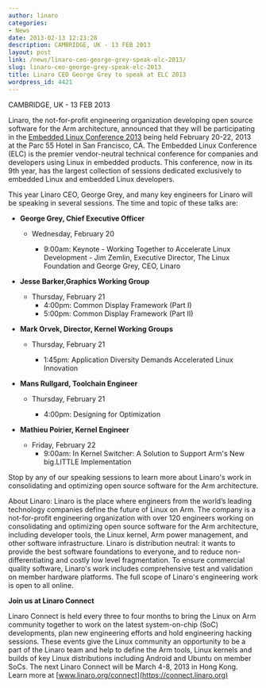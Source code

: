 ```yaml
---
author: linaro
categories:
- News
date: 2013-02-13 12:23:28
description: CAMBRIDGE, UK - 13 FEB 2013
layout: post
link: /news/linaro-ceo-george-grey-speak-elc-2013/
slug: linaro-ceo-george-grey-speak-elc-2013
title: Linaro CEO George Grey to speak at ELC 2013
wordpress_id: 4421
---
```


CAMBRIDGE, UK - 13 FEB 2013

Linaro, the not-for-profit engineering organization developing open source software for the Arm architecture, announced that they will be participating in the [Embedded Linux Conference 2013](https://events.linuxfoundation.org/) being held February 20-22, 2013 at the Parc 55 Hotel in San Francisco, CA. The Embedded Linux Conference (ELC) is the premier vendor-neutral technical conference for companies and developers using Linux in embedded products. This conference, now in its 9th year, has the largest collection of sessions dedicated exclusively to embedded Linux and embedded Linux developers.

This year Linaro CEO, George Grey, and many key engineers for Linaro will be speaking in several sessions. The time and topic of these talks are:

  * **George Grey, Chief Executive Officer**

    * Wednesday, February 20

      * 9:00am: Keynote - Working Together to Accelerate Linux Development - Jim Zemlin, Executive Director, The Linux Foundation and George Grey, CEO, Linaro

  * **Jesse Barker,Graphics Working Group**

    * Thursday, February 21
      * 4:00pm: Common Display Framework (Part I)
	  * 5:00pm: Common Display Framework (Part II)

  * **Mark Orvek, Director, Kernel Working Groups**

    * Thursday, February 21
	
      * 1:45pm: Application Diversity Demands Accelerated Linux Innovation

  * **Mans Rullgard, Toolchain Engineer**

    * Thursday, February 21
	
      * 4:00pm: Designing for Optimization

  * **Mathieu Poirier, Kernel Engineer**

    * Friday, February 22
      * 9:00am: In Kernel Switcher: A Solution to Support Arm's New big.LITTLE Implementation

Stop by any of our speaking sessions to learn more about Linaro's work in consolidating and optimizing open source software for the Arm architecture.

About Linaro:
Linaro is the place where engineers from the world’s leading technology companies define the future of Linux on Arm. The company is a not-for-profit engineering organization with over 120 engineers working on consolidating and optimizing open source software for the Arm architecture, including developer tools, the Linux kernel, Arm power management, and other software infrastructure. Linaro is distribution neutral: it wants to provide the best software foundations to everyone, and to reduce non-differentiating and costly low level fragmentation. To ensure commercial quality software, Linaro's work includes comprehensive test and validation on member hardware platforms. The full scope of Linaro's engineering work is open to all online.


**Join us at Linaro Connect**

Linaro Connect is held every three to four months to bring the Linux on Arm community together to work on the latest system-on-chip (SoC) developments, plan new engineering efforts and hold engineering hacking sessions. These events give the Linux community an opportunity to be a part of the Linaro team and help to define the Arm tools, Linux kernels and builds of key Linux distributions including Android and Ubuntu on member SoCs. The next Linaro Connect will be March 4-8, 2013 in Hong Kong. Learn more at [www.linaro.org/connect](https://connect.linaro.org)